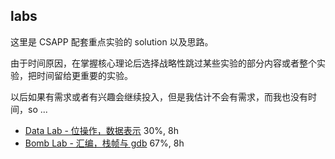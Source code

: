 ## labs

这里是 CSAPP 配套重点实验的 solution 以及思路。

由于时间原因，在掌握核心理论后选择战略性跳过某些实验的部分内容或者整个实验，把时间留给更重要的实验。

以后如果有需求或者有兴趣会继续投入，但是我估计不会有需求，而我也没有时间，so ...

- [Data Lab - 位操作，数据表示](./datalab/README.md) 30%, 8h
- [Bomb Lab - 汇编，栈帧与 gdb](./bomblab/README.md) 67%, 8h
